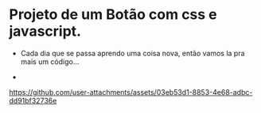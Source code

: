 # Projeto de um Botão com css e javascript.

- Cada dia que se passa aprendo uma coisa nova, então vamos la pra mais um código...

- 

https://github.com/user-attachments/assets/03eb53d1-8853-4e68-adbc-dd91bf32736e

